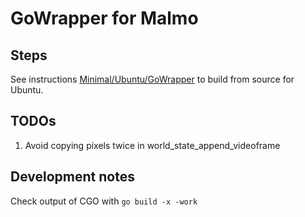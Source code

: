 # GoWrapper for Malmo

## Steps

See instructions [Minimal/Ubuntu/GoWrapper](../../../doc/build_ubuntu_minimal_python_and_golang.md) to build from source for Ubuntu.

## TODOs

1. Avoid copying pixels twice in world_state_append_videoframe

## Development notes

Check output of CGO with `go build -x -work`
